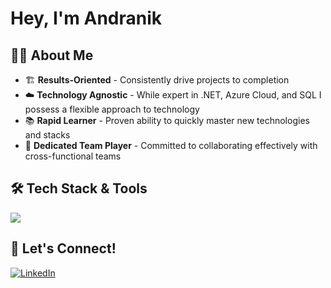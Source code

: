 # Hey, I'm Andranik

## 🧑‍💻 About Me

- 🏗️ **Results-Oriented** - Consistently drive projects to completion
- ☁️ **Technology Agnostic** - While expert in .NET, Azure Cloud, and SQL I possess a flexible approach to technology
- 📚 **Rapid Learner** - Proven ability to quickly master new technologies and stacks
- 🤝 **Dedicated Team Player** - Committed to collaborating effectively with cross-functional teams

## 🛠️ Tech Stack & Tools

<div align="left">

<img src="https://skillicons.dev/icons?i=dotnet,cs,typescript,powershell,bash,azure,aws,docker,kubernetes,terraform,postgresql,mongodb,redis,linux,windows,git,github,vscode,rider,visualstudio" />

</div>

## 🤝 Let's Connect!

<div align="left">

[![LinkedIn](https://img.shields.io/badge/LinkedIn-%230077B5.svg?logo=linkedin&logoColor=white)](https://linkedin.com/in/andranik-ghulyan-b9557796/)

</div>
